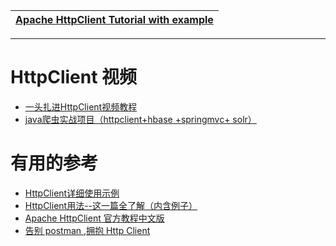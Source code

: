 
[Apache HttpClient Tutorial with example](https://www.javaguides.net/p/apache-httpclient-tutorial.html)|
---|

---

# HttpClient 视频

* [一头扎进HttpClient视频教程](https://www.bilibili.com/video/av42312868)
* [java爬虫实战项目（httpclient+hbase +springmvc+ solr）](https://www.bilibili.com/video/av57601703?from=search&seid=10926644651056977360)

# 有用的参考

* [HttpClient详细使用示例](https://blog.csdn.net/justry_deng/article/details/81042379)
* [HttpClient用法--这一篇全了解（内含例子）](https://blog.csdn.net/w372426096/article/details/82713315)
* [Apache HttpClient 官方教程中文版](https://www.ctolib.com/topics-80581.html)
* [告别 postman ,拥抱 Http Client](https://zhuanlan.zhihu.com/p/100907696?utm_source=wechat_session&utm_medium=social&utm_oi=991812777480134656&utm_content=first)
